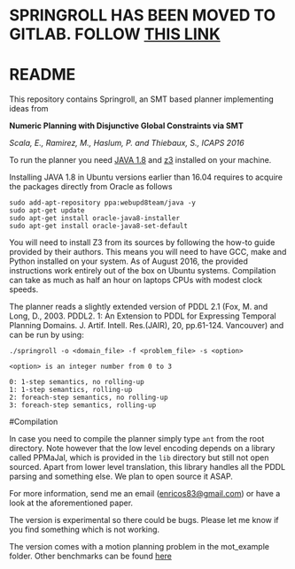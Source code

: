# SPRINGROLL HAS BEEN MOVED TO GITLAB. FOLLOW [THIS LINK](git@gitlab.com:enricos83/SMT-Hybrid-Planner-public.git)


# README #

This repository contains Springroll, an SMT based planner implementing ideas from

**Numeric Planning with Disjunctive Global Constraints via SMT**

*Scala, E., Ramirez, M., Haslum, P. and Thiebaux, S., ICAPS 2016*

To run the planner you need  [JAVA 1.8](http://www.oracle.com/technetwork/java/javase/downloads/jre8-downloads-2133155.html) and [z3](https://github.com/Z3Prover/z3) installed on your machine.

Installing
JAVA 1.8 in Ubuntu versions earlier than 16.04 requires to acquire the packages
directly from Oracle as follows

```
sudo add-apt-repository ppa:webupd8team/java -y
sudo apt-get update
sudo apt-get install oracle-java8-installer
sudo apt-get install oracle-java8-set-default
```
You will need to install Z3 from its sources by following the how-to guide
provided by their authors. This means you will need to have GCC, make and Python
installed on your system. As of August 2016, the provided instructions work entirely
out of the box on Ubuntu systems. Compilation can take as much as half an hour
on laptops CPUs with modest clock speeds.



The planner reads a slightly extended version of PDDL 2.1 (Fox, M. and Long, D., 2003. PDDL2. 1: An Extension to PDDL for Expressing Temporal Planning Domains. J. Artif. Intell. Res.(JAIR), 20, pp.61-124.
Vancouver) and can be run by using:


```
./springroll -o <domain_file> -f <problem_file> -s <option>

<option> is an integer number from 0 to 3

0: 1-step semantics, no rolling-up
1: 1-step semantics, rolling-up
2: foreach-step semantics, no rolling-up
3: foreach-step semantics, rolling-up

```
#Compilation

In case you need to compile the planner simply type ```ant``` from the root directory. Note however that the low level encoding depends on a library called PPMaJal, which is provided in the ```lib``` directory but still not open sourced. Apart from lower level translation, this library handles all the PDDL parsing and something else. We plan to open source it ASAP.

For more information, send me an email (enricos83@gmail.com) or have a look at the aforementioned paper.

The version is experimental so there could be bugs. Please let me know if you find something which is not working.

The version comes with a motion planning problem in the mot_example folder. Other benchmarks can be found [here](https://bitbucket.org/enricode/sequential-numeric-planning-benchmarks)
